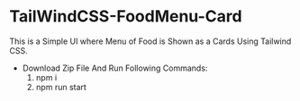 # TailWindCSS-FoodMenu-Card
This is a Simple UI where Menu of Food is Shown as a Cards Using Tailwind CSS.
* Download Zip File And Run  Following Commands:
  1. npm i
  2. npm run start
